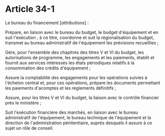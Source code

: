 # Article 34-1

Le bureau du financement [*attributions*] :

Prépare, en liaison avec le bureau du budget, le budget d'équipement et en suit l'exécution ; à ce titre, coordonne et suit la régionalisation du budget, transmet au bureau administratif de l'équipement les prévisions recueillies ;

Gère, pour l'ensemble des chapitres des titres V et VI du budget, les autorisations de programme, les engagements et les paiements, établit et fournit aux services intéressés les états périodiques relatifs à la consommation des crédits d'équipement ;

Assure la comptabilité des engagements pour les opérations suivies à l'échelon central et, pour ces opérations, prépare les documents permettant les paiements d'acomptes et les règlements définitifs ;

Assure, pour les titres V et VI du budget, la liaison avec le contrôle financier près le ministère ;

Suit l'exécution financière des marchés, en liaison avec le bureau administratif de l'équipement, le bureau technique de l'équipement et la direction de l'administration pénitentiaire, auprès desquels il assure à ce sujet un rôle de conseil.
